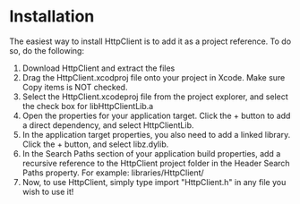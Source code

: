 # Installation #

The easiest way to install HttpClient is to add it as a project reference.  To do so, do the following:
  1. Download HttpClient and extract the files
  1. Drag the HttpClient.xcodproj file onto your project in Xcode.  Make sure Copy items is NOT checked.
  1. Select the HttpClient.xcodeproj file from the project explorer, and select the check box for libHttpClientLib.a
  1. Open the properties for your application target.  Click the + button to add a direct dependency, and select HttpClientLib.
  1. In the application target properties, you also need to add a linked library.  Click the + button, and select libz.dylib.
  1. In the Search Paths section of your application build properties, add a recursive reference to the HttpClient project folder in the Header Search Paths property.  For example: libraries/HttpClient/
  1. Now, to use HttpClient, simply type import "HttpClient.h" in any file you wish to use it!